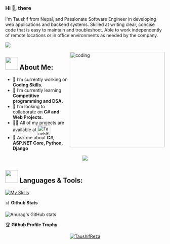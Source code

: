 ### Hi 👋, there
I'm Taushif from Nepal, and Passionate Software Engineer in developing web applications and backend systems. Skilled at writing clear, concise code that is easy to maintain and
troubleshoot. Able to work independently of remote locations or in office environments as needed by the company.

![](https://komarev.com/ghpvc/?username=TaushifReza&style=flat-square&color=brightgreen&base=2000)

<img align="right" alt="coding" width="300" src="https://media.giphy.com/media/lP8xu5t2DLGG045H8F/giphy.gif">

## <img src="https://media.giphy.com/media/WUlplcMpOCEmTGBtBW/giphy.gif" width="40"> **About Me:**

- 🔭 I’m currently working on **Coding Skills.**
- 🌱 I’m currently learning **Competitive programming and DSA.**
- 👯 I’m looking to collaborate on **C# and Web Projects.**
- 👨‍💻 All of my projects are available at <a href="https://github.com/TaushifReza?tab=repositories" target="blank"><img align="center" src="https://raw.githubusercontent.com/rahuldkjain/github-profile-readme-generator/master/src/images/icons/Social/github.svg" alt="TaushifReza" height="30" width="40" /></a>
- 💬 Ask me about **C#, ASP.NET Core, Python, Django**

<p align="center">
   <img align="center" src="https://github-readme-streak-stats.herokuapp.com/?user=TaushifReza&theme=nightowl&hide_border=true"/>
</p>

## <img src="https://media.giphy.com/media/j2pOGeGYKe2xCCKwfi/giphy.gif" width="40"> **Languages & Tools:**

[![My Skills](https://skillicons.dev/icons?i=cs,py,java,js,dotnet,dart,django,react,css,flutter,html,mysql,postgres,sqlite,tailwind,bootstrap,docker,git,github,postman,vscode,visualstudio,eclipse,redis)](https://skillicons.dev)

📊 <b>Github Stats</b><br/>

![Anurag's GitHub stats](https://github-readme-stats.vercel.app/api?username=TaushifReza&theme=nightowl&show_icons=true)

🏆 <b>Github Profile Trophy</b><br/>

<p align="center">
  <a href="https://github.com/ryo-ma/github-profile-trophy"><img src="https://github-profile-trophy.vercel.app/?username=TaushifReza&theme=onedark&row=1&column=5" alt="TaushifReza" /></a>
</p>
